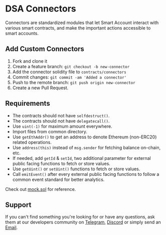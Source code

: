 # DSA Connectors

Connectors are standardized modules that let Smart Account interact with various smart contracts, and make the important actions accessible to smart accounts.

## Add Custom Connectors

1. Fork and clone it
2. Create a feature branch: `git checkout -b new-connector`
3. Add the connector solidity file to `contracts/connectors`
4. Commit changes: `git commit -am 'Added a connector'`
5. Push to the remote branch: `git push origin new-connector`
6. Create a new Pull Request.

## Requirements

- The contracts should not have `selfdestruct()`.
- The contracts should not have `delegatecall()`.
- Use `uint(-1)` for maximum amount everywhere.
- Import files from common directory.
- Use `getEthAddr()` to get an address to denote Ethereum (non-ERC20) related operations.
- Use `address(this)` instead of `msg.sender` for fetching balance on-chain, etc.
- If needed, add `getId` & `setId`, two additional parameter for external public facing functions to fetch or store values.
- Use `getUint()` or `setUint()` functions to fetch or store values.
- Call `emitEvent()` after every external public facing functions to follow a common event standard for better analytics.

Check out [mock.sol](https://github.com/InstaDApp/dsa-connectors/blob/master/contracts/connectors/mock.sol) for reference.

## Support

If you can't find something you're looking for or have any questions, ask them at our developers community on [Telegram](https://t.me/instadevelopers), [Discord](https://discord.gg/83vvrnY) or simply send an [Email](mailto:info@instadapp.io).